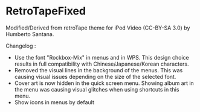 # RetroTapeFixed
Modified/Derived from retroTape theme for iPod Video (CC-BY-SA 3.0) by Humberto Santana.

Changelog : 
- Use the font "Rockbox-Mix" in menus and in WPS. This design choice results in full compatibility with Chinese/Japanese/Korean characters.
- Removed the visual lines in the background of the menus. This was causing visual issues depending on the size of the selected font.
- Cover art is now hidden in the quick screen menu. Showing album art in the menu was causing visual glitches when using shortcuts in this menu.
- Show icons in menus by default